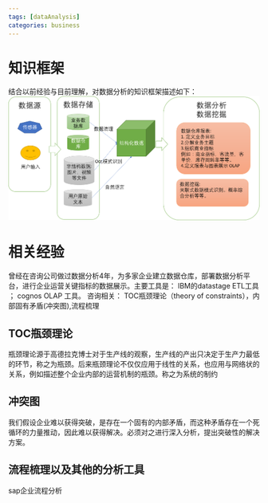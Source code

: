 ```yaml
---
tags: [dataAnalysis]
categories: business 	
---
```

# 知识框架
结合以前经验与目前理解，对数据分析的知识框架描述如下：
![data-analysis-framework](/assets/img/data_analysis1.png)

# 相关经验
曾经在咨询公司做过数据分析4年，为多家企业建立数据仓库，部署数据分析平台，进行企业运营关键指标的数据展示。主要工具是： IBM的datastage ETL工具 ； cognos OLAP 工具。
咨询相关： TOC瓶颈理论（theory of constraints），内部固有矛盾(冲突图),流程梳理
## TOC瓶颈理论
瓶颈理论源于高德拉克博士对于生产线的观察，生产线的产出只决定于生产力最低的环节，称之为瓶颈。后来瓶颈理论不仅仅应用于线性的关系，也应用与网络状的关系，例如描述整个企业内部的运营机制的瓶颈。称之为系统的制约
## 冲突图
我们假设企业难以获得突破，是存在一个固有的内部矛盾，而这种矛盾存在一个死循环的力量推动，因此难以获得解决。必须对之进行深入分析，提出突破性的解决方案。
## 流程梳理以及其他的分析工具
sap企业流程分析


